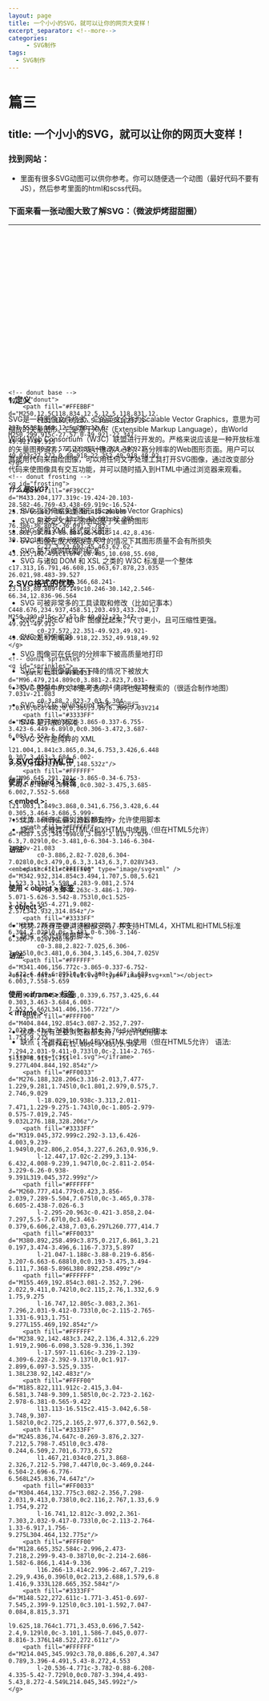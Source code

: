 ```yaml
---
layout: page
title: 一个小小的SVG，就可以让你的网页大变样！
excerpt_separator: <!--more-->
categories:
     - SVG制作
tags:
  - SVG制作
---
```


# 篇三
## title: 一个小小的SVG，就可以让你的网页大变样！
### 找到网站：
- 里面有很多SVG动图可以供你参考。你可以随便选一个动图（最好代码不要有JS），然后参考里面的html和scss代码。
### 下面来看一张动图大致了解SVG：（微波炉烤甜甜圈）
***
<section>
<style>
.box {
        height: 300px;
		width: 300px;
    }

.css {
        
        display: flex;
        justify-content: center;
        align-items: center;
    }

    .box svg {
        animation: rotate1 4s infinite;
        transform: rotate(22.5deg);
    }

    @keyframes rotate1 {
        0% {
            transform: rotate(455deg);
        }

        5% {
            transform: rotate(67.5deg);
        }

        12.5% {
            transform: rotate(67.5deg);
        }

        17.5% {
            transform: rotate(90deg);
        }

        25% {
            transform: rotate(90deg);
        }

        30% {
            transform: rotate(112.5deg);
        }

        37.5% {
            transform: rotate(112.5deg);
        }

        42.5% {
            transform: rotate(135deg);
        }

        50% {
            transform: rotate(135deg);
        }

        55% {
            transform: rotate(157.5deg);
        }

        62.5% {
            transform: rotate(157.5deg);
        }

        67.5% {
            transform: rotate(180deg);
        }

        75% {
            transform: rotate(180deg);
        }

        80% {
            transform: rotate(202.5deg);
        }

        87.5% {
            transform: rotate(202.5deg);
        }

        92.5% {
            transform: rotate(225deg);
        }

        100% {
            transform: rotate(225deg);
        }
    }
</style>
<div class="box css">
 <svg id="donut_svg" x="0px" y="0px" width="500px" height="500px" viewBox="0 0 500 500">

	<!-- donut base -->
	<g id="donut">
		<path fill="#FFEBBF" d="M250,12.5C118.834,12.5,12.5,118.831,12.5,250S118.834,487.5,250,487.5
			c131.169,0,237.5-106.331,237.5-237.5S381.169,12.5,250,12.5z M250,299.915c-27.57,0-49.921-22.347-49.921-49.915
			c0-27.572,22.351-49.923,49.921-49.923c27.572,0,49.918,22.352,49.918,49.923C299.918,277.568,277.572,299.915,250,299.915z"/>
	</g>

	<!-- donut frosting -->
	<g id="frosting">
		<path fill="#F39CC2" d="M433.204,177.319c-19.424-20.103-28.582-46.769-43.438-69.919c-16.524-25.75-65.617-16.817-90.439-29.809
			c-26.26-13.75-42.691-42.205-76.386-36.803c-36.091,5.783-58.862,38.943-88.884,56.501c-14.42,8.436-30.122,14.551-42.892,25.639
			c-27.3,23.697-45.463,62.62-43.125,102.451c1.674,28.485,10.698,55.698,16.106,83.544c4.386,22.579,1.773,51.871,19.612,69.175
			c17.313,16.791,46.608,15.063,67.878,23.035c35.171,13.185,57.312,53.838,94.554,60.485c37.938,6.771,66.279-26.021,98.483-39.527
			c34.238-14.366,68.241-23.183,80.809-60.149c10.246-30.142,2.546-66.34,12.836-96.564
			C448.676,234.937,458.51,203.493,433.204,177.319z M250,299.915c-27.57,0-49.921-22.347-49.921-49.915
			c0-27.572,22.351-49.923,49.921-49.923c27.572,0,49.918,22.352,49.918,49.923C299.918,277.568,277.572,299.915,250,299.915z"/>
	</g>

	<!-- donut sprinkles -->
	<g id="sprinkles">
		<path fill="#FF0033" d="M96.479,214.809c0,3.881-2.823,7.031-6.305,7.031l0,0c-3.48,0-6.304-3.15-6.304-7.031v-21.083
			c0-3.88,2.823-7.03,6.304-7.03l0,0c3.482,0,6.305,3.15,6.305,7.03V214.809z"/>
		<path fill="#3333FF" d="M114.17,148.532c-3.865-0.337-6.755-3.423-6.449-6.89l0,0c0.306-3.472,3.687-6.003,7.552-5.664
			l21.004,1.841c3.865,0.34,6.753,3.426,6.448,6.895l0,0c-0.307,3.463-3.684,6.002-7.553,5.667L114.17,148.532z"/>
		<path fill="#FFFFFF" d="M96.645,291.701c-3.865-0.34-6.753-3.424-6.448-6.891l0,0c0.302-3.475,3.685-6.002,7.552-5.668
			l21.003,1.849c3.868,0.341,6.756,3.428,6.449,6.895l0,0c-0.305,3.464-3.686,5.999-7.552,5.664L96.645,291.701z"/>
		<path fill="#FFFFFF" d="M387.535,343.998c0,3.883-2.819,7.029-6.3,7.029l0,0c-3.481,0-6.304-3.146-6.304-7.029v-21.083
			c0-3.886,2.82-7.028,6.304-7.028l0,0c3.479,0,6.3,3.143,6.3,7.028V343.998z"/>
		<path fill="#FFFF00" d="M342.932,314.854c3.494,1.707,5.08,5.621,3.547,8.75l0,0c-1.523,3.131-5.598,4.283-9.081,2.574
			l-18.938-9.263c-3.486-1.709-5.071-5.626-3.542-8.753l0,0c1.525-3.123,5.595-4.271,9.082-2.57L342.932,314.854z"/>
		<path fill="#3333FF" d="M337,221.975c0,3.883-2.82,7.029-6.304,7.029l0,0c-3.481,0-6.306-3.146-6.306-7.029V200.89
			c0-3.88,2.822-7.025,6.306-7.025l0,0c3.481,0,6.304,3.145,6.304,7.025V221.975z"/>
		<path fill="#FFFFFF" d="M341.406,156.772c-3.865-0.337-6.752-3.422-6.449-6.895l0,0c0.308-3.467,3.688-6.003,7.558-5.659
			l20.998,1.845c3.868,0.339,6.757,3.425,6.448,6.894l0,0c-0.303,3.463-3.684,6.003-7.552,5.662L341.406,156.772z"/>
		<path fill="#FFFF00" d="M404.844,192.854c3.087-2.352,7.297-2.022,9.41,0.742l0,0c2.114,2.76,1.329,6.917-1.753,9.275
			l-16.744,12.805c-3.085,2.361-7.294,2.031-9.411-0.733l0,0c-2.114-2.765-1.332-6.913,1.751-9.277L404.844,192.854z"/>
		<path fill="#FF0033" d="M276.188,328.206c3.316-2.013,7.477-1.229,9.281,1.745l0,0c1.801,2.979,0.575,7.02-2.746,9.029
			l-18.029,10.938c-3.313,2.011-7.471,1.229-9.275-1.743l0,0c-1.805-2.979-0.575-7.019,2.745-9.032L276.188,328.206z"/>
		<path fill="#3333FF" d="M319.045,372.999c2.292-3.13,6.426-4.003,9.239-1.949l0,0c2.806,2.054,3.227,6.263,0.936,9.394
			l-12.447,17.02c-2.299,3.134-6.432,4.008-9.239,1.947l0,0c-2.811-2.054-3.229-6.26-0.938-9.391L319.045,372.999z"/>
		<path fill="#FFFFFF" d="M260.777,414.779c0.423,3.856-2.039,7.289-5.504,7.675l0,0c-3.465,0.378-6.605-2.438-7.026-6.3
			l-2.295-20.963c-0.421-3.858,2.04-7.297,5.5-7.67l0,0c3.463-0.379,6.606,2.438,7.03,6.297L260.777,414.779z"/>
		<path fill="#FF0033" d="M380.892,258.499c3.875,0.217,6.861,3.212,6.662,6.687l0,0c-0.197,3.474-3.496,6.116-7.373,5.897
			l-21.047-1.188c-3.88-0.219-6.856-3.207-6.663-6.688l0,0c0.193-3.475,3.494-6.111,7.368-5.896L380.892,258.499z"/>
		<path fill="#FFFFFF" d="M155.469,192.854c3.081-2.352,7.296-2.022,9.411,0.742l0,0c2.115,2.76,1.332,6.917-1.75,9.275
			l-16.747,12.805c-3.083,2.361-7.296,2.031-9.412-0.733l0,0c-2.115-2.765-1.331-6.913,1.751-9.277L155.469,192.854z"/>
		<path fill="#FFFFFF" d="M238.92,142.483c3.242,2.136,4.312,6.229,2.394,9.127l0,0c-1.919,2.906-6.098,3.528-9.336,1.392
			l-17.597-11.616c-3.239-2.139-4.309-6.228-2.392-9.137l0,0c1.917-2.899,6.097-3.525,9.335-1.38L238.92,142.483z"/>
		<path fill="#FFFF00" d="M185.822,111.912c-2.415,3.04-6.581,3.748-9.309,1.585l0,0c-2.723-2.162-2.978-6.381-0.565-9.422
			l13.113-16.515c2.415-3.042,6.58-3.748,9.307-1.582l0,0c2.725,2.165,2.977,6.377,0.562,9.422L185.822,111.912z"/>
		<path fill="#3333FF" d="M245.836,74.647c-0.269-3.876,2.327-7.212,5.798-7.451l0,0c3.478-0.244,6.509,2.701,6.773,6.572
			l1.467,21.034c0.271,3.868-2.326,7.212-5.798,7.447l0,0c-3.469,0.244-6.504-2.696-6.776-6.568L245.836,74.647z"/>
		<path fill="#FF0033" d="M304.464,132.775c3.082-2.356,7.298-2.031,9.413,0.738l0,0c2.116,2.767,1.33,6.916-1.754,9.272
			l-16.741,12.812c-3.092,2.361-7.303,2.032-9.417-0.733l0,0c-2.113-2.764-1.33-6.917,1.756-9.275L304.464,132.775z"/>
		<path fill="#FFFF00" d="M128.665,352.584c-2.996,2.473-7.218,2.299-9.43-0.387l0,0c-2.214-2.686-1.582-6.866,1.414-9.336
			l16.266-13.414c2.996-2.467,7.219-2.29,9.436,0.396l0,0c2.213,2.688,1.579,6.865-1.416,9.333L128.665,352.584z"/>
		<path fill="#3333FF" d="M148.522,272.611c-1.771-3.451-0.697-7.545,2.399-9.125l0,0c3.101-1.592,7.047-0.084,8.815,3.371
			l9.625,18.764c1.771,3.453,0.696,7.542-2.4,9.129l0,0c-3.101,1.586-7.045,0.077-8.816-3.376L148.522,272.611z"/>
		<path fill="#FFFFFF" d="M214.045,345.992c3.78,0.886,6.207,4.347,5.418,7.729l0,0c-0.789,3.396-4.491,5.43-8.272,4.553
			l-20.536-4.771c-3.782-0.88-6.208-4.335-5.42-7.729l0,0c0.787-3.394,4.493-5.43,8.272-4.549L214.045,345.992z"/>
	</g>
</svg>
</div>
</section>

### 1.定义
SVG是一种图像文件格式，它的英文全称为Scalable Vector Graphics，意思为可缩放的矢量图形。它是基于XML（Extensible Markup Language），由World Wide Web Consortium（W3C）联盟进行开发的。严格来说应该是一种开放标准的矢量图形语言，可让你设计激动人心的、高分辨率的Web图形页面。用户可以直接用代码来描绘图像，可以用任何文字处理工具打开SVG图像，通过改变部分代码来使图像具有交互功能，并可以随时插入到HTML中通过浏览器来观看。

##### 什么是SVG?

* SVG 指可伸缩矢量图形 (Scalable Vector Graphics)
* SVG 用来定义用于网络的基于矢量的图形
* SVG 使用 XML 格式定义图形
* SVG 图像在放大或改变尺寸的情况下其图形质量不会有所损失
* SVG 是万维网联盟的标准
* SVG 与诸如 DOM 和 XSL 之类的 W3C 标准是一个整体

### 2.SVG格式的优势
* SVG 可被非常多的工具读取和修改（比如记事本）

* SVG 与 JPEG 和 GIF 图像比起来，尺寸更小，且可压缩性更强。

* SVG 是可伸缩的

* SVG 图像可在任何的分辨率下被高质量地打印

* SVG 可在图像质量不下降的情况下被放大

* SVG 图像中的文本是可选的，同时也是可搜索的（很适合制作地图）

* SVG 可以与 JavaScript 技术一起运行

* SVG 是开放的标准

* SVG 文件是纯粹的 XML

### 3.SVG在HTML中
#### 使用 < embed > 标签
#### < embed >:

* 优势：所有主要浏览器都支持，允许使用脚本
* 缺点：不推荐在HTML4和XHTML中使用（但在HTML5允许）

##### 语法:
```
<embed src="circle1.svg" type="image/svg+xml" />
```

#### 使用 < object > 标签
#### < object >:

* 优势：所有主要浏览器都支持，并支持HTML4，XHTML和HTML5标准
* 缺点：不允许使用脚本。
##### 语法:
```
<object data="circle1.svg" type="image/svg+xml"></object>
```

#### 使用 < iframe > 标签
#### < iframe >:

* 优势：所有主要浏览器都支持，并允许使用脚本
* 缺点：不推荐在HTML4和XHTML中使用（但在HTML5允许）
语法:
```
<iframe src="circle1.svg"></iframe>
```
